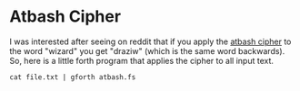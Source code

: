 # Atbash Cipher

I was interested after seeing on reddit that
if you apply the [atbash cipher][1] to the
word "wizard" you get "draziw" (which is
the same word backwards).  So, here is
a little forth program that applies the
cipher to all input text.

    cat file.txt | gforth atbash.fs

[1]: http://en.wikipedia.org/wiki/Atbash


